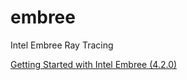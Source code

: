 # embree
Intel Embree Ray Tracing

[Getting Started with Intel Embree (4.2.0)](gettingstartedwithembree.md)
